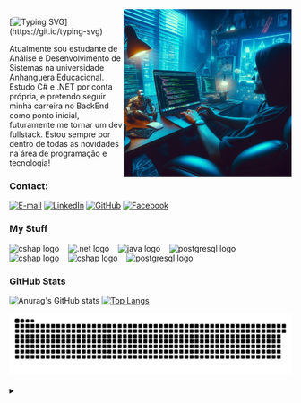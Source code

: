 <img align="right" alt="" height="300px" src="./me.jpeg">

[![Typing SVG](https://readme-typing-svg.demolab.com?font=Fira+Code&pause=1000&color=50FA7B&random=false&width=435&lines=Welcome+to+my+Hub!)](https://git.io/typing-svg)


<p align="left">Atualmente sou estudante de Análise e Desenvolvimento de Sistemas na universidade Anhanguera Educacional.
Estudo C# e .NET por conta própria, e pretendo seguir minha carreira no BackEnd como ponto inicial, futuramente me tornar um dev fullstack.
Estou sempre por dentro de todas as novidades na área de programação e tecnologia!

<h3 align="left">Contact:</h3>

[![E-mail](https://img.shields.io/badge/-Email-000?style=for-the-badge&logo=apple&logoColor=71B7FB&color:FFF&)](mailto:eduxdudu@icloud.com)
[![LinkedIn](https://img.shields.io/badge/-LinkedIn-000?style=for-the-badge&logo=linkedin&logoColor=71B7FB&color:FFF)](https://www.linkedin.com/in/eduardo-rodrigues1988/)
[![GitHub](https://img.shields.io/badge/GitHub-000?style=for-the-badge&logo=github&logoColor=30A3DC)](https://github.com/rodrigueseduardo)
[![Facebook](https://img.shields.io/badge/-Facebook-000?style=for-the-badge&logo=facebook&logoColor=71B7FB&color:FFF)](https://www.facebook.com/rodrigues.o.eduardo)

  
<h3 align="left">My Stuff</h3>
<div align="left">
  <img src="https://seeklogo.com/images/C/c-sharp-c-logo-02F17714BA-seeklogo.com.png" height="55" alt="cshap logo"  />
  <img width="8" />
  <img src="https://upload.wikimedia.org/wikipedia/commons/thumb/e/ee/.NET_Core_Logo.svg/1024px-.NET_Core_Logo.svg.png" height="55" alt=".net logo" />
  <img width="8" />
  <img src="https://cdn.jsdelivr.net/gh/devicons/devicon/icons/java/java-original.svg" height="55" alt="java logo"  />
  <img width="8" />
  <img src="https://cdn.jsdelivr.net/gh/devicons/devicon/icons/postgresql/postgresql-original.svg" height="55" alt="postgresql logo"  />
  <img width="8" />
  <img src="https://upload.wikimedia.org/wikipedia/commons/a/ae/Github-desktop-logo-symbol.svg" height="55" alt="cshap logo"  />
  <img width="8" />
  <img src="https://git-scm.com/images/logo@2x.png" height="55" alt="cshap logo"  />
  <img width="8" />
  <img src="https://draculatheme.com/images/hero/dracula-icon.svg" height="55" alt="postgresql logo"  />
  <img width="8" />
</div>


<h3>GitHub Stats</h3>

![Anurag's GitHub stats](https://github-readme-stats.vercel.app/api?username=rodrigueseduardo&show_icons=true&theme=dracula&hide=issues&hide_title=true)
[![Top Langs](https://github-readme-stats.vercel.app/api/top-langs/?username=rodrigueseduardo&theme=dracula&layout=compact)](https://github.com/rodrigueseduardo/github-readme-stats)

<picture>
  <source media="(prefers-color-scheme: dark)" srcset="https://raw.githubusercontent.com/rodrigueseduardo/rodrigueseduardo/output/github-contribution-grid-snake-dark.svg">
  <source media="(prefers-color-scheme: light)" srcset="https://raw.githubusercontent.com/rodrigueseduardo/rodrigueseduardo/output/github-contribution-grid-snake.svg">
  <img alt="github contribution grid snake animation" src="https://raw.githubusercontent.com/rodrigueseduardo/rodrigueseduardo/output/github-contribution-grid-snake.svg">
</picture>
<br><br>

<details align="left">
  <summary></summary> 
 
  - Badges by <a href="https://shields.io/">shields.io</a>.
  - GitHub Stats by <a href="https://github.com/anuraghazra/github-readme-stats">anuraghazra</a>.
  - Developer digital art created by BingIA
 
  <div align="right">Made by <a href="https://github.com/rodrigueseduardo">Eduardo Rodrigues 'PhazonX'</a>.</div>

</details>

<!--
**rodrigueseduardo/rodrigueseduardo** is a ✨ _special_ ✨ repository because its `README.md` (this file) appears on your GitHub profile.

Here are some ideas to get you started:

- 🔭 I’m currently working on ...
- 🌱 I’m currently learning ...
- 👯 I’m looking to collaborate on ...
- 🤔 I’m looking for help with ...
- 💬 Ask me about ...
- 📫 How to reach me: ...
- 😄 Pronouns: ...
- ⚡ Fun fact: ...
-->
